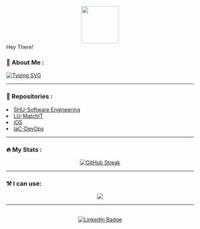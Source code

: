 <div id="header" align="center">
  <img src="https://media.giphy.com/media/HwBlFQZFcAoUcPHZdX/giphy.gif" width="100"/>
</div>



<div>
    Hey There!
    <img src="https://media.giphy.com/media/hvRJCLFzcasrR4ia7z/giphy.gif" width="15"/>
</div>


### :thinking: About Me :

[![Typing SVG](https://readme-typing-svg.demolab.com?font=Fira+Code&weight=500&size=30&pause=999&color=000000&random=false&width=435&lines=Driven+Software+Engineer;With+value+neat+clean+code;Following+SOLID+principles)](https://git.io/typing-svg)

---
### :luggage: Repositories :

<div>
<li>
    <a href="https://github.com/legacy-shu">SHU-Software Engineering</a>
</li>
<li>
    <a href="https://github.com/legacy-matchit">LU-MatchIT</a>
</li>
<li>
    <a href="https://github.com/legacy-ios">iOS</a>
</li>
<li>
    <a href="https://github.com/cloud-iac">IaC-DevOps</a>
</li>
</div>

---

### :fire: My Stats :

<div align="center">
<a href="https://git.io/streak-stats"><img src="https://github-readme-streak-stats.herokuapp.com?user=w-ryan-jung&theme=dawnfox&mode=weekly&card_width=500" alt="GitHub Streak" /></a>
</div>


---

### :hammer_and_pick: I can use:

<p align="center">
  <a href="https://skillicons.dev">
    <img src="https://skillicons.dev/icons?i=java,swift,cs,js,react,nodejs,mongodb,mysql,aws,docker,vscode" />
  </a>
</p>

---
<br>
<div id="badges" align="center">
  <a href="https://www.linkedin.com/in/wooramjung/">
    <img src="https://img.shields.io/badge/LinkedIn-blue?style=for-the-badge&logo=linkedin&logoColor=white" alt="LinkedIn Badge"/>
  </a>
</div>
